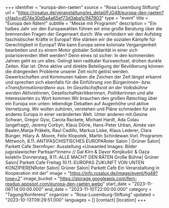 +++
identifier = "europa-den-raeten"
source = "Rosa Luxemburg Stiftung"
url = "https://rosalux.de/veranstaltung/es_detail/FJG48/europa-den-raeten?cHash=d574e30d5a4a65ef73d3aba1c1f47903"
type = "event"
title = "Europa den Räten!"
subtitle = "Messe mit Programm"
description = "Ein halbes Jahr vor den Europawahlen führen wir eine große Beratung über die brennenden Fragen der Gegenwart durch: Wie verhindern wir den Aufstieg faschistischer Kräfte in Europa? Wie stärken wir die sozialen Kämpfe für Gerechtigkeit in Europa? Wie kann Europa seine koloniale Vergangenheit bearbeiten und zu einem Motor globaler Solidarität in einer sich polarisierenden Welt werden?
Denn eines ist sicher: In den kommenden Jahren geht es um alles. Gelingt kein radikaler Kurswechsel, drohen dunkle Zeiten. Klar ist: Ohne aktive und direkte Beteiligung der Bevölkerung können die drängenden Probleme unserer Zeit nicht gelöst werden. Gewerkschaften und Kommunen haben die Zeichen der Zeit längst erkannt und sprechen sich ebenfalls für die Einführung von Bürger*innen- bzw. «Transformationsräten» aus.
Im Gesellschaftsrat an der Volksbühne werden Aktivist*innen, Gesellschaftskritiker*innen, Politiker*innen und alle Interessierten zu Wort kommen.Wir brauchen den großen Ratschlag über ein Europa von unten: lebendige Debatten auf Augenhöhe und aktive Vernetzung. Wir wollen zuhören, verstehen und Pläne schmieden für ein anderes Europa in einer veränderten Welt.
Unter anderen mit:Gesine Schwan, Gregor Gysi, Carola Rackete, Michael Hardt, Ada Colau (angefragt), Jeremy Corbyn, Klaus Dörre, Hans-Peter Urban, Aimée van Baalen,Manja Präkels, Raul Cedillo, Markus Liske, Klaus Lederer, Clara Bünger, Hilary A. Moore, Felix Klopotek, Martin Schirdewan
Vorl. Programm:
Mittwoch, 8.11.:ANTIFASCHISTISCHES EUROPARoter Salon | Grüner Salon| Parkett Cafe
Sternfoyer: Ausstellung «Unwanted Images: Bilder jugoslawischer Partisan*innen» // Gal Kirn & Davor Konjikušić & Oaza kolektiv
Donnerstag, 9.11.:ALLE MACHT DEN RÄTEN Große Bühne| Grüner Salon| Parkett Cafe
Freitag 10.11.:EUROPAS ZUKUNFT VON UNTEN KONZIPIERENRoter Salon| Grüner Salon| Parkett Cafe 
Ein Veranstaltung in Kooperation mit der"
image = "https://info.rosalux.de/image/event/fjg48?type=2"
image_bucket = "https://storage.googleapis.com/fem-readup.appspot.com/europa-den-raeten.webp"
start_date = "2023-11-08T14:00:00.000"
end_date = "2023-11-10T22:00:00.000"
category = "Tagung/Konferenz"
organizer = "Rosa-Luxemburg-Stiftung"
updated = "2023-10-13T09:29:51.000"
languages = []
[contact]
[location]
+++